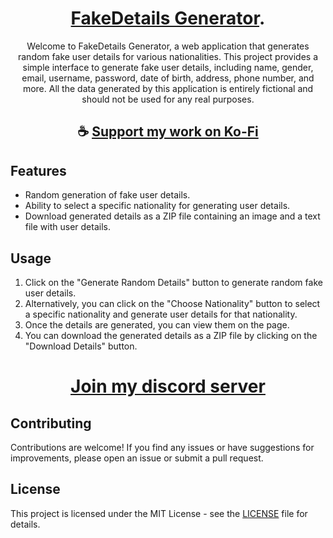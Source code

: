 <div align="center">

# [FakeDetails Generator](https://thatsinewave.github.io/FakeDetails-Generator).

Welcome to FakeDetails Generator, a web application that generates random fake user details for various nationalities.
This project provides a simple interface to generate fake user details, including name, gender, email, username, password, date of birth, address, phone number, and more.
All the data generated by this application is entirely fictional and should not be used for any real purposes.

</div>

<div align="center">

## ☕ [Support my work on Ko-Fi](https://ko-fi.com/thatsinewave)

</div>

## Features

- Random generation of fake user details.
- Ability to select a specific nationality for generating user details.
- Download generated details as a ZIP file containing an image and a text file with user details.

## Usage

1. Click on the "Generate Random Details" button to generate random fake user details.
2. Alternatively, you can click on the "Choose Nationality" button to select a specific nationality and generate user details for that nationality.
3. Once the details are generated, you can view them on the page.
4. You can download the generated details as a ZIP file by clicking on the "Download Details" button.

<div align="center">

# [Join my discord server](https://discord.gg/2nHHHBWNDw)

</div>

## Contributing

Contributions are welcome! If you find any issues or have suggestions for improvements, please open an issue or submit a pull request.

## License

This project is licensed under the MIT License - see the [LICENSE](LICENSE) file for details.

